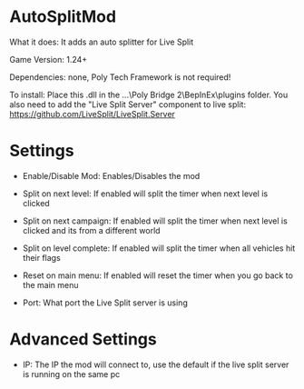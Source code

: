 # AutoSplitMod

What it does: It adds an auto splitter for Live Split

Game Version: 1.24+

Dependencies: none, Poly Tech Framework is not required!

To install: Place this .dll in the ...\Poly Bridge 2\BepInEx\plugins folder. You also need to add the "Live Split Server" component to live split: https://github.com/LiveSplit/LiveSplit.Server

# Settings

- Enable/Disable Mod: Enables/Disables the mod

- Split on next level: If enabled will split the timer when next level is clicked

- Split on next campaign: If enabled will split the timer when next level is clicked and its from a different world

- Split on level complete: If enabled will split the timer when all vehicles hit their flags

- Reset on main menu: If enabled will reset the timer when you go back to the main menu

- Port: What port the Live Split server is using

# Advanced Settings

- IP: The IP the mod will connect to, use the default if the live split server is running on the same pc